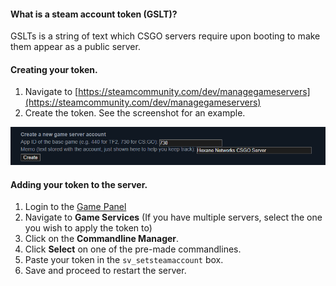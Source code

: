 #### What is a steam account token (GSLT)?
GSLTs is a string of text which CSGO servers require upon booting to make them appear as a public server.

#### Creating your token.
1. Navigate to [https://steamcommunity.com/dev/managegameservers](https://steamcommunity.com/dev/managegameservers)
2. Create the token. See the screenshot for an example. 

![](https://raw.githubusercontent.com/HexaneNetworks/help-assets/8d0854eaf18929c39b841ab226a7ed6e8b7d4fbf/assets/png/steamaccounttokencsgo.png)

#### Adding your token to the server.
1. Login to the [Game Panel](https://hexane.gg)
2. Navigate to **Game Services**
	(If you have multiple servers, select the one you wish to apply the token to)
3. Click on the **Commandline Manager**.
4. Click **Select** on one of the pre-made commandlines.
6. Paste your token in the `sv_setsteamaccount` box. 
7. Save and proceed to restart the server.
